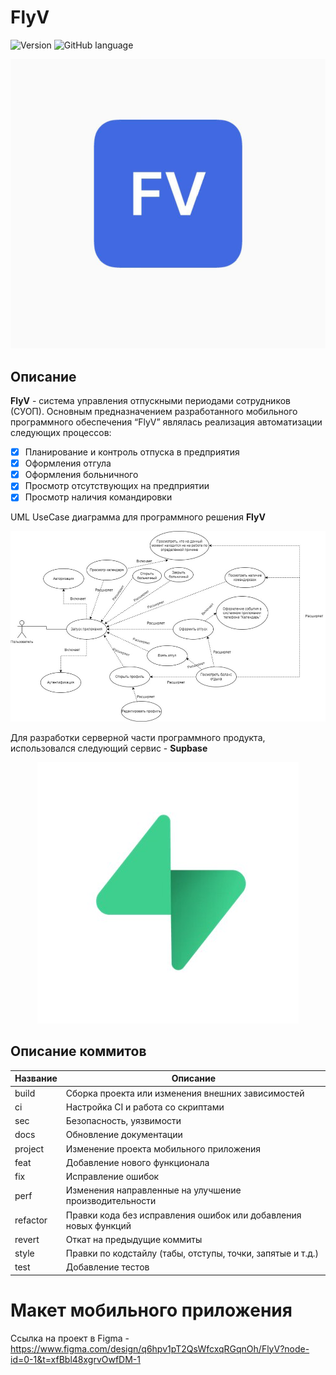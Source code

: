 # **FlyV**

![Version](https://img.shields.io/badge/version-1.0.0-blue) 
![GitHub language](https://img.shields.io/github/languages/top/frepsik/FlyV-red)

<p align="center">
  <img src="./docs/images/logo.jpg" alt="logo">
</p>

## Описание

**FlyV** - система управления отпускными периодами сотрудников (СУОП). Основным предназначением разработанного мобильного программного обеспечения “FlyV” являлась реализация автоматизации следующих процессов:
- [X] Планирование и контроль отпуска в предприятия
- [X] Оформления отгула
- [X] Оформления больничного
- [X] Просмотр отсутствующих на предприятии
- [X] Просмотр наличия командировки

UML UseCase диаграмма для программного решения **FlyV**
<p align="center">
  <img src="./docs/images/UseCase.jpg" alt="uml">
</p>

Для разработки серверной части программного продукта, использовался следующий сервис - **Supbase**
<p align="center">
  <img src="./docs/images/supabase.jpg" alt="database">
</p>



## Описание коммитов
| Название | Описание                                                        |
|----------|-----------------------------------------------------------------|
| build	   | Сборка проекта или изменения внешних зависимостей               |
| ci       | Настройка CI и работа со скриптами                              |
| sec      | Безопасность, уязвимости                                        |
| docs	   | Обновление документации                                         |
| project     | Изменение проекта мобильного приложения
| feat	   | Добавление нового функционала                                   |
| fix	   | Исправление ошибок                                              |
| perf	   | Изменения направленные на улучшение производительности          |
| refactor | Правки кода без исправления ошибок или добавления новых функций |
| revert   | Откат на предыдущие коммиты                                     |
| style	   | Правки по кодстайлу (табы, отступы, точки, запятые и т.д.)      |
| test	   | Добавление тестов                                               |

# Макет мобильного приложения
Ссылка на проект в Figma - https://www.figma.com/design/q6hpv1pT2QsWfcxqRGqnOh/FlyV?node-id=0-1&t=xfBbl48xgrvOwfDM-1
